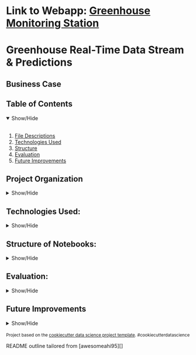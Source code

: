 **Link to Webapp**: **<a href="http://greenhouseapp.s3-website.us-east-2.amazonaws.com" target="_blank">Greenhouse Monitoring Station</a>**
==============================================
Greenhouse Real-Time Data Stream & Predictions
=============================================

## Business Case
<a name="Business_Case"></a>

## Table of Contents
<details open>
  <summary>Show/Hide</summary>
  <br>
 
1. [ File Descriptions ](#File_Description)
2. [ Technologies Used ](#Technologies_Used)    
3. [ Structure ](#Structure)
4. [ Evaluation ](#Evaluation)
5. [ Future Improvements ](#Future_Improvements)

</details>


## Project Organization

<details>
<a name="File_Description"></a>
<summary>Show/Hide</summary>
 <br>


    ├── LICENSE
    ├── .gitignore
    ├── README.md          <- The top-level README for developers using this project.
    ├──
    ├── .github
    │   └── workflows       <- Folder for CI/CD workflows using github Actions
    │       └── CI.yml       <- YAML file for github Actions
    │
    ├── images               <- Folder for images used in README
    │   └── README         
    │
    ├── requirements.txt   <- The requirements file for reproducing the analysis environment, e.g.
    │                         generated with `pip freeze > requirements.txt`
    |
    └── src                <- Source code for use in this project.
        │
        ├── hardware       <- Scripts to run the arduino board & sensor program
        |   ├── secrets.h  <- Location of information needed to connect to IOT and wifi
        │   └── main.cpp   <- main script for sensor board written in Arduino (C++ based)
        │
        ├── webapp          <- Scripts to create a real-time websocket connection app
        |   ├── app.js      <- Scripts to connect to websocket API and recieve data
        │   └── index.html  <- Script to create the main structure of the web app in html
        │
        └── 
--------
  </details>   

## Technologies Used:
<details>
<a name="Technologies_Used"></a>
<summary>Show/Hide</summary>
<br>
    
![AWS Architecture](/images/WeatherStation.png)

<img style="margin: 10px" src="/images/WeatherStation.png" alt="HTML5" height="50" />  
      
    ├──AWS
        ├── IOT CORE
        ├── Kinesis Data Streams
        ├── Kinesis Firehose
        ├── S3
        ├── Sagemaker
        ├── Gateway API (Websocket)
        ├── Lambda
        ├── DynamoDB
        └── CloudWatch
    ├──Docker
    ├── Arduino
        ├── ESP_CLIENT_MAIL
        └──Tensorflow Keras
    ├──Python
        ├──Pandas
        └──Tensorflow Keras
    ├── HTML
    ├── JavaScript
        ├── charts.js
        └──Tensorflow Keras
 ------------
 </details>

## Structure of Notebooks:
<details>
<a name="Structure"></a>
<summary>Show/Hide</summary>
<br>

 1. 
      

 </details>

## Evaluation:
<a name="Evaluation"></a>
<details>
<summary>Show/Hide</summary>
<br>

</details>
  
## Future Improvements
 <a name="Future_Improvements"></a>
 <details>
<summary>Show/Hide</summary>
<br>

</details>

<p><small>Project based on the <a target="_blank" href="https://drivendata.github.io/cookiecutter-data-science/">cookiecutter data science project template</a>. #cookiecutterdatascience</small></p>
<p>README outline tailored from [awesomeahi95][]<p>
